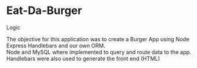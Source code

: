 # Eat-Da-Burger

Logic

The objective for this application was to create a Burger App using Node Express Handlebars and our own ORM.<br>
Node and MySQL where implemented to query and route data to the app.<br>
Handlebars were also used to generate the front end (HTML)<br>
